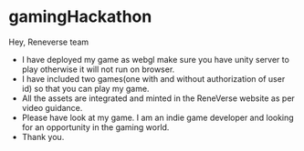 # gamingHackathon
Hey, Reneverse team
- I have deployed my game as webgl make sure you have unity server to play otherwise it will not run on browser.
- I have included two games(one with and without authorization of user id) so that you can play my game.
- All the assets are integrated and minted in the ReneVerse website as per video guidance.
- Please have look at my game. I am an indie game developer and looking for an opportunity in the gaming world.
- Thank you.
